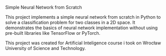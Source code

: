 Simple Neural Network from Scratch

This project implements a simple neural network from scratch in Python to solve a classification problem for two classes in a 2D space. It demonstrates the basics of neural network implementation without using pre-built libraries like TensorFlow or PyTorch.

This project was created for Artificial Inteligence course i took on Wrocław University of Science and Technology. 
